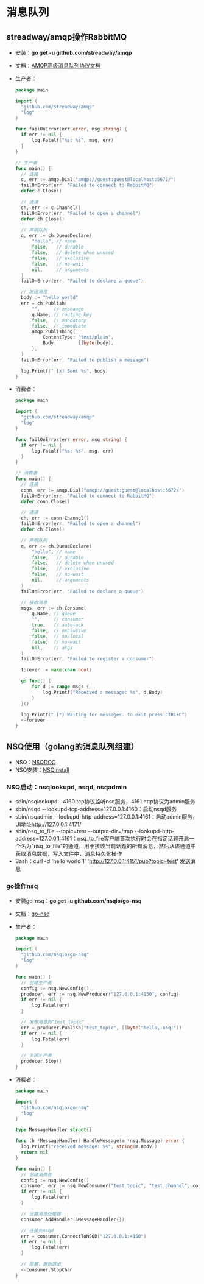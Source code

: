 # 消息队列

## streadway/amqp操作RabbitMQ

- 安装：**go get -u github.com/streadway/amqp**

- 文档：[AMQP高级消息队列协议文档](https://github.com/streadway/amqp)

- 生产者：

  ```go
  package main
  
  import (
  	"github.com/streadway/amqp"
  	"log"
  )
  
  func failOnError(err error, msg string) {
  	if err != nil {
  		log.Fatalf("%s: %s", msg, err)
  	}
  }
  
  // 生产者
  func main() {
    // 连接
  	c, err := amqp.Dial("amqp://guest:guest@localhost:5672/")
  	failOnError(err, "Failed to connect to RabbitMQ")
  	defer c.Close()
  
    // 通道
  	ch, err := c.Channel()
  	failOnError(err, "Failed to open a channel")
  	defer ch.Close()
  
    // 声明队列
  	q, err := ch.QueueDeclare(
  		"hello", // name
  		false,   // durable
  		false,   // delete when unused
  		false,   // exclusive
  		false,   // no-wait
  		nil,     // arguments
  	)
  	failOnError(err, "Failed to declare a queue")
  
  	// 发送消息
  	body := "hello world"
  	err = ch.Publish(
  		"",     // exchange
  		q.Name, // routing key
  		false,  // mandatory
  		false,  // immediate
  		amqp.Publishing{
  			ContentType: "text/plain",
  			Body:        []byte(body),
  		},
  	)
  	failOnError(err, "Failed to publish a message")
  
  	log.Printf(" [x] Sent %s", body)
  }
  ```

- 消费者：

  ```go
  package main
  
  import (
  	"github.com/streadway/amqp"
  	"log"
  )
  
  func failOnError(err error, msg string) {
  	if err != nil {
  		log.Fatalf("%s: %s", msg, err)
  	}
  }
  
  // 消费者
  func main() {
    // 连接
  	conn, err := amqp.Dial("amqp://guest:guest@localhost:5672/")
  	failOnError(err, "Failed to connect to RabbitMQ")
  	defer conn.Close()
  
    // 通道
  	ch, err := conn.Channel()
  	failOnError(err, "Failed to open a channel")
  	defer ch.Close()
  
  	// 声明队列
  	q, err := ch.QueueDeclare(
  		"hello", // name
  		false,   // durable
  		false,   // delete when unused
  		false,   // exclusive
  		false,   // no-wait
  		nil,     // arguments
  	)
  	failOnError(err, "Failed to declare a queue")
  
  	// 接收消息
  	msgs, err := ch.Consume(
  		q.Name, // queue
  		"",     // consumer
  		true,   // auto-ack
  		false,  // exclusive
  		false,  // no-local
  		false,  // no-wait
  		nil,    // args
  	)
  	failOnError(err, "Failed to register a consumer")
  
  	forever := make(chan bool)
  
  	go func() {
  		for d := range msgs {
  			log.Printf("Received a message: %s", d.Body)
  		}
  	}()
  
  	log.Printf(" [*] Waiting for messages. To exit press CTRL+C")
  	<-forever
  }
  ```

## NSQ使用（golang的消息队列组建）

- NSQ：[NSQDOC](https://nsq.io/overview/quick_start.html)
- NSQ安装：[NSQInstall](https://nsq.io/deployment/installing.html)

### NSQ启动：nsqlookupd, nsqd, nsqadmin

- sbin/nsqlookupd：4160 tcp协议监听nsq服务，4161 http协议为admin服务
- sbin/nsqd --lookupd-tcp-address=127.0.0.1:4160：启动nsqd服务
- sbin/nsqadmin --lookupd-http-address=127.0.0.1:4161：启动admin服务，UI地址http://127.0.0.1:4171/
- sbin/nsq_to_file --topic=test --output-dir=/tmp --lookupd-http-address=127.0.0.1:4161：nsq_to_file客户端首次执行时会在指定话题开启一个名为“nsq_to_file”的通道，用于接收当前话题的所有消息，然后从该通道中获取消息数据，写入文件中，消息持久化操作
- Bash：curl -d 'hello world 1' 'http://127.0.0.1:4151/pub?topic=test' 发送消息

### go操作nsq

- 安装go-nsq：**go get -u github.com/nsqio/go-nsq**

- 文档：[go-nsq](https://pkg.go.dev/github.com/nsqio/go-nsq)

- 生产者：

  ```go
  package main
  
  import (
  	"github.com/nsqio/go-nsq"
  	"log"
  )
  
  func main() {
  	// 创建生产者
  	config := nsq.NewConfig()
  	producer, err := nsq.NewProducer("127.0.0.1:4150", config)
  	if err != nil {
  		log.Fatal(err)
  	}
  
  	// 发布消息到"test_topic"
  	err = producer.Publish("test_topic", []byte("hello, nsq!"))
  	if err != nil {
  		log.Fatal(err)
  	}
  
  	// 关闭生产者
  	producer.Stop()
  }
  ```

- 消费者：

  ```go
  package main
  
  import (
  	"github.com/nsqio/go-nsq"
  	"log"
  )
  
  type MessageHandler struct{}
  
  func (h *MessageHandler) HandleMessage(m *nsq.Message) error {
  	log.Printf("received message: %s", string(m.Body))
  	return nil
  }
  
  func main() {
  	// 创建消费者
  	config := nsq.NewConfig()
  	consumer, err := nsq.NewConsumer("test_topic", "test_channel", config)
  	if err != nil {
  		log.Fatal(err)
  	}
  
  	// 设置消息处理器
  	consumer.AddHandler(&MessageHandler{})
  
  	// 连接到nsqd
  	err = consumer.ConnectToNSQD("127.0.0.1:4150")
  	if err != nil {
  		log.Fatal(err)
  	}
  
  	// 阻塞，直到退出
  	<-consumer.StopChan
  }
  ```

  